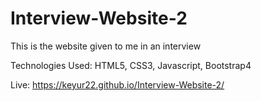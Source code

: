 # Interview-Website-2

This is the website given to me in an interview

Technologies Used: HTML5, CSS3, Javascript, Bootstrap4

Live: https://keyur22.github.io/Interview-Website-2/
